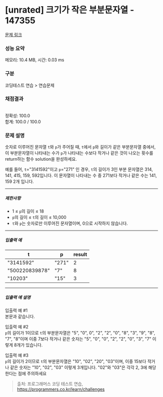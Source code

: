 # [unrated] 크기가 작은 부분문자열 - 147355 

[문제 링크](https://school.programmers.co.kr/learn/courses/30/lessons/147355) 

### 성능 요약

메모리: 10.4 MB, 시간: 0.03 ms

### 구분

코딩테스트 연습 > 연습문제

### 채점결과

<br/>정확성: 100.0<br/>합계: 100.0 / 100.0

### 문제 설명

<p style="user-select: auto;">숫자로 이루어진 문자열 <code style="user-select: auto;">t</code>와 <code style="user-select: auto;">p</code>가 주어질 때, <code style="user-select: auto;">t</code>에서 <code style="user-select: auto;">p</code>와 길이가 같은 부분문자열 중에서, 이 부분문자열이 나타내는 수가 <code style="user-select: auto;">p</code>가 나타내는 수보다 작거나 같은 것이 나오는 횟수를 return하는 함수 solution을 완성하세요.</p>

<p style="user-select: auto;">예를 들어, <code style="user-select: auto;">t</code>="3141592"이고 <code style="user-select: auto;">p</code>="271" 인 경우, <code style="user-select: auto;">t</code>의 길이가 3인 부분 문자열은 314, 141, 415, 159, 592입니다. 이 문자열이 나타내는 수 중 271보다 작거나 같은 수는 141, 159 2개 입니다.</p>

<hr style="user-select: auto;">

<h5 style="user-select: auto;">제한사항</h5>

<ul style="user-select: auto;">
<li style="user-select: auto;">1 ≤ <code style="user-select: auto;">p</code>의 길이 ≤ 18</li>
<li style="user-select: auto;"><code style="user-select: auto;">p</code>의 길이 ≤ <code style="user-select: auto;">t</code>의 길이 ≤ 10,000</li>
<li style="user-select: auto;"><code style="user-select: auto;">t</code>와 <code style="user-select: auto;">p</code>는 숫자로만 이루어진 문자열이며, 0으로 시작하지 않습니다.</li>
</ul>

<hr style="user-select: auto;">

<h5 style="user-select: auto;">입출력 예</h5>
<table class="table" style="user-select: auto;">
        <thead style="user-select: auto;"><tr style="user-select: auto;">
<th style="user-select: auto;">t</th>
<th style="user-select: auto;">p</th>
<th style="user-select: auto;">result</th>
</tr>
</thead>
        <tbody style="user-select: auto;"><tr style="user-select: auto;">
<td style="user-select: auto;">"3141592"</td>
<td style="user-select: auto;">"271"</td>
<td style="user-select: auto;">2</td>
</tr>
<tr style="user-select: auto;">
<td style="user-select: auto;">"500220839878"</td>
<td style="user-select: auto;">"7"</td>
<td style="user-select: auto;">8</td>
</tr>
<tr style="user-select: auto;">
<td style="user-select: auto;">"10203"</td>
<td style="user-select: auto;">"15"</td>
<td style="user-select: auto;">3</td>
</tr>
</tbody>
      </table>
<hr style="user-select: auto;">

<h5 style="user-select: auto;">입출력 예 설명</h5>

<p style="user-select: auto;">입출력 예 #1<br style="user-select: auto;">
본문과 같습니다.</p>

<p style="user-select: auto;">입출력 예 #2<br style="user-select: auto;">
<code style="user-select: auto;">p</code>의 길이가 1이므로 <code style="user-select: auto;">t</code>의 부분문자열은 "5", "0", 0", "2", "2", "0", "8", "3", "9", "8", "7", "8"이며 이중 7보다 작거나 같은 숫자는 "5", "0", "0", "2", "2", "0", "3", "7" 이렇게 8개가 있습니다.</p>

<p style="user-select: auto;">입출력 예 #3<br style="user-select: auto;">
<code style="user-select: auto;">p</code>의 길이가 2이므로 <code style="user-select: auto;">t</code>의 부분문자열은 "10", "02", "20", "03"이며, 이중 15보다 작거나 같은 숫자는 "10", "02", "03" 이렇게 3개입니다. "02"와 "03"은 각각 2, 3에 해당한다는 점에 주의하세요</p>


> 출처: 프로그래머스 코딩 테스트 연습, https://programmers.co.kr/learn/challenges